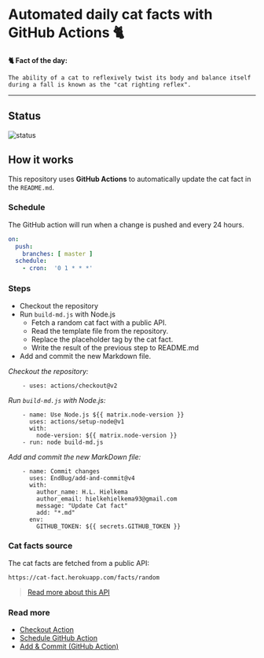 # Automated daily cat facts with GitHub Actions 🐈

**🐈 Fact of the day:**
```
The ability of a cat to reflexively twist its body and balance itself during a fall is known as the "cat righting reflex".
```

---

## Status
![status](https://github.com/hlhielkema/cat_facts_readme/workflows/Automated%20update%20README/badge.svg)

## How it works
This repository uses **GitHub Actions** to automatically update the cat fact in the `README.md`.

### Schedule
The GitHub action will run when a change is pushed and every 24 hours.

``` yaml
on:
  push:
    branches: [ master ]  
  schedule: 
    - cron:  '0 1 * * *'
```

### Steps
- Checkout the repository
- Run `build-md.js` with Node.js  
  - Fetch a random cat fact with a public API.
  - Read the template file from the repository.
  - Replace the placeholder tag by the cat fact.
  - Write the result of the previous step to README.md
- Add and commit the new Markdown file.

*Checkout the repository:*
```
    - uses: actions/checkout@v2
```

*Run `build-md.js` with Node.js:*
```
    - name: Use Node.js ${{ matrix.node-version }}    
      uses: actions/setup-node@v1
      with:
        node-version: ${{ matrix.node-version }}        
    - run: node build-md.js    
```

*Add and commit the new MarkDown file:*
```
    - name: Commit changes
      uses: EndBug/add-and-commit@v4
      with:
        author_name: H.L. Hielkema
        author_email: hielkehielkema93@gmail.com
        message: "Update Cat fact"
        add: "*.md"
      env:
        GITHUB_TOKEN: ${{ secrets.GITHUB_TOKEN }}
```

### Cat facts source
The cat facts are fetched from a public API:

```
https://cat-fact.herokuapp.com/facts/random
```
> [Read more about this API](https://alexwohlbruck.github.io/cat-facts/docs/endpoints/facts.html)

### Read more

- [Checkout Action](https://github.com/actions/checkout)
- [Schedule GitHub Action](https://docs.github.com/en/actions/reference/events-that-trigger-workflows#schedule)
- [Add & Commit (GitHub Action)](https://github.com/marketplace/actions/add-commit)
